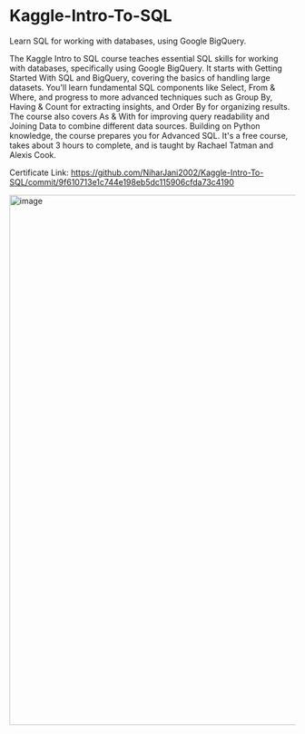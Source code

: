 # Kaggle-Intro-To-SQL
Learn SQL for working with databases, using Google BigQuery.


The Kaggle Intro to SQL course teaches essential SQL skills for working with databases, specifically using Google BigQuery. It starts with Getting Started With SQL and BigQuery, covering the basics of handling large datasets. You'll learn fundamental SQL components like Select, From & Where, and progress to more advanced techniques such as Group By, Having & Count for extracting insights, and Order By for organizing results. The course also covers As & With for improving query readability and Joining Data to combine different data sources. Building on Python knowledge, the course prepares you for Advanced SQL. It's a free course, takes about 3 hours to complete, and is taught by Rachael Tatman and Alexis Cook.

Certificate Link: https://github.com/NiharJani2002/Kaggle-Intro-To-SQL/commit/9f610713e1c744e198eb5dc115906cfda73c4190

<img width="935" alt="image" src="https://github.com/user-attachments/assets/f152e733-6012-4548-bb79-8e879dbbd7fc">
